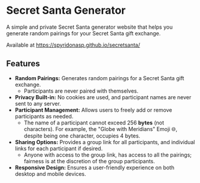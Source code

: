 # Secret Santa Generator

A simple and private Secret Santa generator website that helps you generate random pairings for your Secret Santa gift exchange.

Available at https://spyridonasp.github.io/secretsanta/

## Features

- **Random Pairings:** Generates random pairings for a Secret Santa gift exchange.
  - Participants are never paired with themselves.
- **Privacy Built-in:** No cookies are used, and participant names are never sent to any server.
- **Participant Management:** Allows users to freely add or remove participants as needed.
  - The name of a participant cannot exceed 256 **bytes** (not characters). For example, the "Globe with Meridians" Emoji 🌐, despite being one character, occupies 4 bytes.
- **Sharing Options:** Provides a group link for all participants, and individual links for each participant if desired.
  - Anyone with access to the group link, has access to all the pairings; fairness is at the discretion of the group participants.
- **Responsive Design:** Ensures a user-friendly experience on both desktop and mobile devices.
